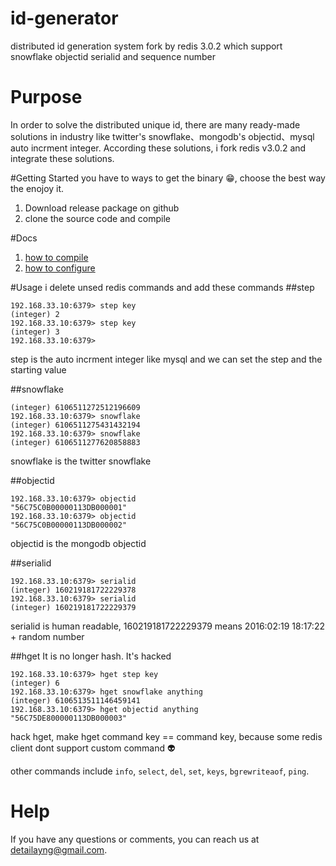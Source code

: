 # id-generator
distributed id generation system fork by redis 3.0.2  which support snowflake objectid serialid and sequence number


# Purpose
In order to solve the distributed unique id, there are many ready-made solutions in industry like twitter's snowflake、mongodb's objectid、mysql auto incrment integer. According these solutions, i fork redis v3.0.2 and integrate these solutions.

#Getting Started
you have to ways to get the binary :grin:, choose the best way the enojoy it.

1. Download release package on github
2. clone the source code and compile

#Docs
1. [how to compile](https://github.com/detailyang/docs/compile)    
2. [how to configure](https://github.com/detailyang/docs/configure)    

#Usage
i delete unsed redis commands and add these commands
##step
````
192.168.33.10:6379> step key
(integer) 2
192.168.33.10:6379> step key
(integer) 3
192.168.33.10:6379>
````
step is the auto incrment integer like mysql and we can set the step and the starting value

##snowflake
````
(integer) 6106511272512196609
192.168.33.10:6379> snowflake
(integer) 6106511275431432194
192.168.33.10:6379> snowflake
(integer) 6106511277620858883
````
snowflake is the twitter snowflake 

##objectid
````
192.168.33.10:6379> objectid
"56C75C0B00000113DB000001"
192.168.33.10:6379> objectid
"56C75C0B00000113DB000002"
````
objectid is the mongodb objectid

##serialid
````
192.168.33.10:6379> serialid
(integer) 160219181722229378
192.168.33.10:6379> serialid
(integer) 160219181722229379
````
serialid is human readable, 160219181722229379 means 2016:02:19 18:17:22 + random number

##hget 
It is no longer hash. It's hacked
````
192.168.33.10:6379> hget step key
(integer) 6
192.168.33.10:6379> hget snowflake anything
(integer) 6106513511146459141
192.168.33.10:6379> hget objectid anything
"56C75DE800000113DB000003"
````
hack hget, make hget command key == command key, because some redis client dont support custom command :alien:

other commands include `info`, `select`, `del`, `set`, `keys`, `bgrewriteaof`, `ping`.

# Help
If you have any questions or comments, you can reach us at detailayng@gmail.com.
